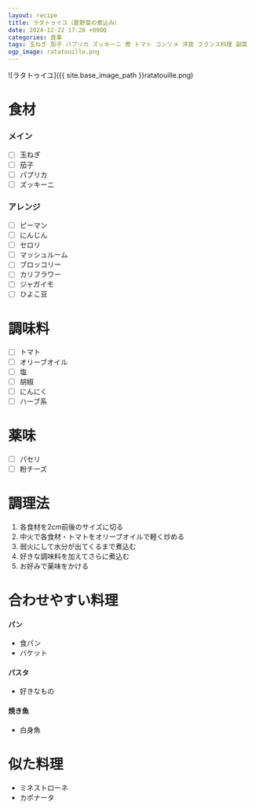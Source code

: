 ```yaml
---
layout: recipe
title: ラタトゥイユ（夏野菜の煮込み）
date: 2024-12-22 17:28 +0900
categories: 食事
tags: 玉ねぎ 茄子 パプリカ ズッキーニ 煮 トマト コンソメ 洋食 フランス料理 副菜
ogp_image: ratatouille.png
---
```

![ラタトゥイユ]({{ site.base_image_path }}ratatouille.png)

# 食材
### メイン
- [ ] 玉ねぎ
- [ ] 茄子
- [ ] パプリカ
- [ ] ズッキーニ

### アレンジ
- [ ] ピーマン
- [ ] にんじん
- [ ] セロリ
- [ ] マッシュルーム
- [ ] ブロッコリー
- [ ] カリフラワー
- [ ] ジャガイモ
- [ ] ひよこ豆

# 調味料
- [ ] トマト
- [ ] オリーブオイル
- [ ] 塩
- [ ] 胡椒
- [ ] にんにく
- [ ] ハーブ系

# 薬味
- [ ] パセリ
- [ ] 粉チーズ

# 調理法
1. 各食材を2cm前後のサイズに切る
2. 中火で各食材・トマトをオリーブオイルで軽く炒める
3. 弱火にして水分が出てくるまで煮込む
4. 好きな調味料を加えてさらに煮込む
5. お好みで薬味をかける

# 合わせやすい料理
#### パン
- 食パン
- バケット

#### パスタ
- 好きなもの

#### 焼き魚
- 白身魚

# 似た料理
- ミネストローネ
- カポナータ

